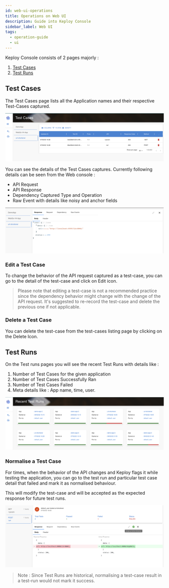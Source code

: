 ```yaml
---
id: web-ui-operations
title: Operations on Web UI
description: Guide into Keploy Console
sidebar_label: Web UI
tags:
  - operation-guide
  - ui
---
```


Keploy Console consists of 2 pages majorly :

1. [Test Cases](/docs/operation/web-ui-operations/#test-cases)
2. [Test Runs](/docs/operation/web-ui-operations/#test-runs)

## Test Cases

The Test Cases page lists all the Application names and their respective Test-Cases captured.

![test case page](../../static/img/test-case-page.png)

You can see the details of the Test Cases captures. Currently following details can be seen from the Web console :

- API Request
- API Response
- Dependency Captured Type and Operation
- Raw Event with details like noisy and anchor fields

![test case detail](../../static/img/test-case-detail.png)

### Edit a Test Case

To change the behavior of the API request captured as a test-case, you can go to the detail of the test-case and click on Edit icon.

> Please note that editing a test-case is not a recommended practice since the dependency behavior might change with the change
> of the API request. It's suggested to re-record the test-case and delete the previous one if not applicable.

### Delete a Test Case

You can delete the test-case from the test-cases listing page by clicking on the Delete Icon.

## Test Runs

On the Test runs pages you will see the recent Test Runs with details like :

1. Number of Test Cases for the given application
2. Number of Test Cases Successfully Ran
3. Number of Test Cases Failed
4. Meta details like : App name, time, user.

![test run page](../../static/img/test-run-page.png)

### Normalise a Test Case

For times, when the behavior of the API changes and Keploy flags it while testing the application, you can
go to the test run and particular test case detail that failed and mark it as normalised behaviour.

This will modify the test-case and will be accepted as the expected response for future test runs.

![normalise](../../static/img/normalise-test-case.png)

> Note : Since Test Runs are historical, normalising a test-case result in a test-run would not mark it success.
